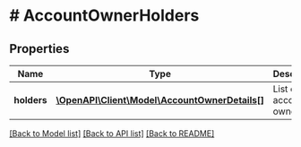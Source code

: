 # # AccountOwnerHolders

## Properties

Name | Type | Description | Notes
------------ | ------------- | ------------- | -------------
**holders** | [**\OpenAPI\Client\Model\AccountOwnerDetails[]**](AccountOwnerDetails.md) | List of account owners |

[[Back to Model list]](../../README.md#models) [[Back to API list]](../../README.md#endpoints) [[Back to README]](../../README.md)
